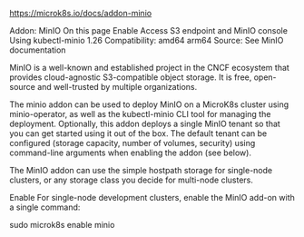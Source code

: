 <https://microk8s.io/docs/addon-minio>

Addon: MinIO
On this page
Enable
Access S3 endpoint and MinIO console
Using kubectl-minio
1.26
Compatibility: amd64 arm64
Source: See MinIO documentation

MinIO is a well-known and established project in the CNCF ecosystem that provides cloud-agnostic S3-compatible object storage. It is free, open-source and well-trusted by multiple organizations.

The minio addon can be used to deploy MinIO on a MicroK8s cluster using minio-operator, as well as the kubectl-minio CLI tool for managing the deployment. Optionally, this addon deploys a single MinIO tenant so that you can get started using it out of the box. The default tenant can be configured (storage capacity, number of volumes, security) using command-line arguments when enabling the addon (see below).

The MinIO addon can use the simple hostpath storage for single-node clusters, or any storage class you decide for multi-node clusters.

Enable
For single-node development clusters, enable the MinIO add-on with a single command:

sudo microk8s enable minio

